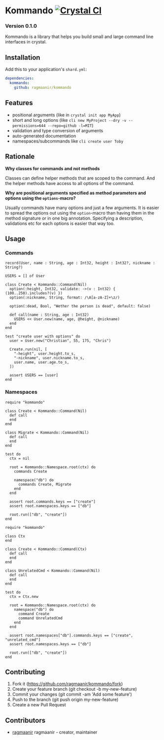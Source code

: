 # Kommando [![Crystal CI](https://github.com/Ragmaanir/kommando/actions/workflows/crystal.yml/badge.svg)](https://github.com/Ragmaanir/kommando/actions/workflows/crystal.yml)

### Version 0.1.0

Kommando is a library that helps you build small and large command line interfaces in crystal.

## Installation

Add this to your application's `shard.yml`:

```yaml
dependencies:
  kommando:
    github: ragmaanir/kommando
```

## Features

- positional arguments (like in `crystal init app MyApp`)
- short and long options (like `cli new MyProject --dry -v --permissions=644 --repo=github -l=MIT`)
- validation and type conversion of arguments
- auto-generated documentation
- namespaces/subcommands like `cli create user Toby`

## Rationale

**Why classes for commands and not methods**

Classes can define helper methods that are scoped to the command. And the helper methods have access to all options of the command.

**Why are positional arguments specified as method parameters and options using the `options`-macro?**

Usually commands have many options and just a few arguments. It is easier to spread the options out using the `option`-macro than having them in the method signature or in one big annotation. Specifying a description, validations etc for each options is easier that way too.


## Usage

### Commands

```crystal
record(User, name : String, age : Int32, height : Int32?, nickname : String?)

USERS = [] of User

class Create < Kommando::Command(Nil)
  option(:height, Int32, validate: ->(v : Int32) { (100..250).includes?(v) })
  option(:nickname, String, format: /\A[a-zA-Z]+\z/)

  option(:dead, Bool, "Wether the person is dead", default: false)

  def call(name : String, age : Int32)
    USERS << User.new(name, age, @height, @nickname)
  end
end

test "create user with options" do
  user = User.new("Christian", 55, 175, "Chris")

  Create.run(nil, [
    "-height", user.height.to_s,
    "-nickname", user.nickname.to_s,
    user.name, user.age.to_s,
  ])

  assert USERS == [user]
end

```

### Namespaces

```crystal
require "kommando"

class Create < Kommando::Command(Nil)
  def call
  end
end

class Migrate < Kommando::Command(Nil)
  def call
  end
end

test do
  ctx = nil

  root = Kommando::Namespace.root(ctx) do
    commands Create

    namespace("db") do
      commands Create, Migrate
    end
  end

  assert root.commands.keys == ["create"]
  assert root.namespaces.keys == ["db"]

  root.run(["db", "create"])
end

```

```crystal
require "kommando"

class Ctx
end

class Create < Kommando::Command(Ctx)
  def call
  end
end

class UnrelatedCmd < Kommando::Command(Nil)
  def call
  end
end

test do
  ctx = Ctx.new

  root = Kommando::Namespace.root(ctx) do
    namespace("db") do
      command Create
      command UnrelatedCmd
    end
  end

  assert root.namespaces["db"].commands.keys == ["create", "unrelated_cmd"]
  assert root.namespaces.keys == ["db"]

  root.run(["db", "create"])
end

```

## Contributing

1. Fork it (https://github.com/ragmaanir/kommando/fork)
2. Create your feature branch (git checkout -b my-new-feature)
3. Commit your changes (git commit -am 'Add some feature')
4. Push to the branch (git push origin my-new-feature)
5. Create a new Pull Request

## Contributors

- [ragmaanir](https://github.com/ragmaanir) ragmaanir - creator, maintainer
